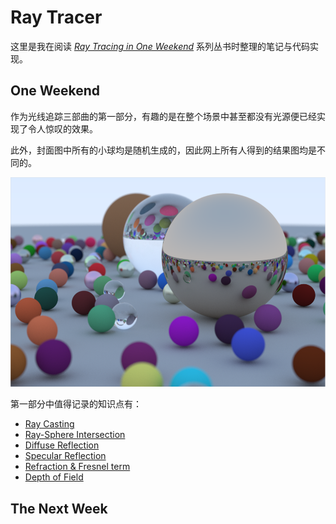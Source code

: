 # Ray Tracer

这里是我在阅读 [_Ray Tracing in One Weekend_](https://raytracing.github.io/books/RayTracingInOneWeekend.html) 系列丛书时整理的笔记与代码实现。

## One Weekend

作为光线追踪三部曲的第一部分，有趣的是在整个场景中甚至都没有光源便已经实现了令人惊叹的效果。

此外，封面图中所有的小球均是随机生成的，因此网上所有人得到的结果图均是不同的。

![Spheres](./Notes/Assets/One_Weekend.png "Spheres")

第一部分中值得记录的知识点有：

- [Ray Casting](./Notes/Ray_Casting.md)
- [Ray-Sphere Intersection](./Notes/Intersection.md)
- [Diffuse Reflection](./Notes/Diffuse_Reflection.md)
- [Specular Reflection](./Notes/Specular_Reflection.md)
- [Refraction & Fresnel term](./Notes/Refraction_Fresnel.md)
- [Depth of Field](./Notes/Defocus_Blur.md)

## The Next Week
